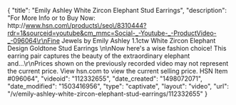 {
    "title": "Emily   Ashley White Zircon Elephant Stud Earrings",
    "description": "For More Info or to Buy Now: http:\/\/www.hsn.com\/products\/seo\/8310444?rdr=1&sourceid=youtube&cm_mmc=Social-_-Youtube-_-ProductVideo-_-096064\r\nFine Jewels by Emily   Ashley 1.1ctw White Zircon Elephant Design Goldtone Stud Earrings \n\nNow here's a wise fashion choice! This earring pair captures the beauty of the extraordinary elephant and...\r\nPrices shown on the previously recorded video may not represent the current price.  View hsn.com to view the current selling price. HSN Item #096064",
    "videoid": "112332655",
    "date_created": "1498072071",
    "date_modified": "1503416956",
    "type": "captivate",
    "layout": "video",
    "url": "\/v\/emily-ashley-white-zircon-elephant-stud-earrings\/112332655"
}